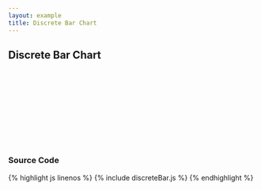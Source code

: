 ```yaml
---
layout: example
title: Discrete Bar Chart
---
```


## Discrete Bar Chart

<div id="chart">
  <svg> </svg>
</div>

<script type="text/javascript" src="discreteBar.js"> </script>


### Source Code

{% highlight js linenos %}
{% include discreteBar.js %}
{% endhighlight %}
